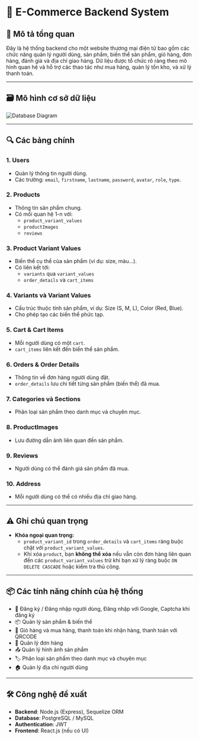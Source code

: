 # 🛒 E-Commerce Backend System

## 🧾 Mô tả tổng quan

Đây là hệ thống backend cho một website thương mại điện tử bao gồm các chức năng quản lý người dùng, sản phẩm, biến thể sản phẩm, giỏ hàng, đơn hàng, đánh giá và địa chỉ giao hàng. Dữ liệu được tổ chức rõ ràng theo mô hình quan hệ và hỗ trợ các thao tác như mua hàng, quản lý tồn kho, và xử lý thanh toán.

---

## 🗃️ Mô hình cơ sở dữ liệu

![Database Diagram](./e97f0203-590d-4532-933d-2a6c3b83722a.png)

---

## 🔍 Các bảng chính

### 1. **Users**

- Quản lý thông tin người dùng.
- Các trường: `email`, `firstname`, `lastname`, `password`, `avatar`, `role`, `type`.

### 2. **Products**

- Thông tin sản phẩm chung.
- Có mối quan hệ 1-n với:
  - `product_variant_values`
  - `productImages`
  - `reviews`

### 3. **Product Variant Values**

- Biến thể cụ thể của sản phẩm (ví dụ: size, màu...).
- Có liên kết tới:
  - `variants` qua `variant_values`
  - `order_details` và `cart_items`

### 4. **Variants** và **Variant Values**

- Cấu trúc thuộc tính sản phẩm, ví dụ: Size (S, M, L), Color (Red, Blue).
- Cho phép tạo các biến thể phức tạp.

### 5. **Cart & Cart Items**

- Mỗi người dùng có một `cart`.
- `cart_items` liên kết đến biến thể sản phẩm.

### 6. **Orders & Order Details**

- Thông tin về đơn hàng người dùng đặt.
- `order_details` lưu chi tiết từng sản phẩm (biến thể) đã mua.

### 7. **Categories** và **Sections**

- Phân loại sản phẩm theo danh mục và chuyên mục.

### 8. **ProductImages**

- Lưu đường dẫn ảnh liên quan đến sản phẩm.

### 9. **Reviews**

- Người dùng có thể đánh giá sản phẩm đã mua.

### 10. **Address**

- Mỗi người dùng có thể có nhiều địa chỉ giao hàng.

---

## ⚠️ Ghi chú quan trọng

- **Khóa ngoại quan trọng:**
  - `product_variant_id` trong `order_details` và `cart_items` ràng buộc chặt với `product_variant_values`.
  - Khi xóa `product`, bạn **không thể xóa** nếu vẫn còn đơn hàng liên quan đến các `product_variant_values` trừ khi bạn xử lý ràng buộc `ON DELETE CASCADE` hoặc kiểm tra thủ công.

---

## 📦 Các tính năng chính của hệ thống

- 🔐 Đăng ký / Đăng nhập người dùng, Đăng nhập với Google, Captcha khi đăng ký
- 📦 Quản lý sản phẩm & biến thể
- 🛒 Giỏ hàng và mua hàng, thanh toán khi nhận hàng, thanh toán với QRCODE
- 🧾 Quản lý đơn hàng
- 📤 Quản lý hình ảnh sản phẩm
- 🏷️ Phân loại sản phẩm theo danh mục và chuyên mục
- 🏠 Quản lý địa chỉ người dùng

---

## 🛠 Công nghệ đề xuất

- **Backend**: Node.js (Express), Sequelize ORM
- **Database**: PostgreSQL / MySQL
- **Authentication**: JWT
- **Frontend**: React.js (nếu có UI)
